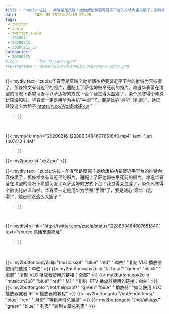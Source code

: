 ```yaml
---
title : "zuola:佐拉 - 华春莹是反贼？她给唐柏桥要習近平下台的推特內容按讚了，那條推文有習近平的照片，還配上了萨达姆被吊死前的照片。难道华春莹在清醒的情况下希望习近平以萨达姆的方式下台？我觉得太血腥了，染个风寒得个肺炎比较温和啦。华春莹一定是用华为手机“手滑”了，要是诚心“辱华（乳滑）”，她已经没这么大胆子 "
date:        2020-02-15T23:22:55-07:00
tags:
 - twitter
 - zuola
 - twitter_zuola
 - 202002
 - 20200215
 - 20200215_23
categories:
 - 20200215
#icon:        "fas fa-lock-open"
#resImgTeaser: teaserpics/wikipedia.org/emacs-jokes.png
---
```


{{< mydiv text="zuola:华春莹是反贼？她给唐柏桥要習近平下台的推特內容按讚了，那條推文有習近平的照片，還配上了萨达姆被吊死前的照片。难道华春莹在清醒的情况下希望习近平以萨达姆的方式下台？我觉得太血腥了，染个风寒得个肺炎比较温和啦。华春莹一定是用华为手机“手滑”了，要是诚心“辱华（乳滑）”，她已经没这么大胆子 https://t.co/WxMlpl9Pkw "
>}}
<br>


{{< mymp4o mp4="20200216_1228893484607651840.mp4"
text="len 1407412    1.4M"
>}}

{{< my2jpgexist "xx2.jpg" >}}<br>



{{< mydiv text="zuola:佐拉 - 华春莹是反贼？她给唐柏桥要習近平下台的推特內容按讚了，那條推文有習近平的照片，還配上了萨达姆被吊死前的照片。难道华春莹在清醒的情况下希望习近平以萨达姆的方式下台？我觉得太血腥了，染个风寒得个肺炎比较温和啦。华春莹一定是用华为手机“手滑”了，要是诚心“辱华（乳滑）”，她已经没这么大胆子 "
>}}
<br>

{{< mydiv4o link="http://twitter.com/zuola/status/1228893484607651840"
text="source 原始來源網址"
>}}


<br>



{{< my2buttoncopy2clip "music.xspf"        "blue"   "red"    " 单曲"  "复制 VLC 播放器使用的链接：单曲" >}} {{< my2buttoncopy2clip "/all.xspf"         "green"  "black"  " 全部"  "复制 VLC 播放器使用的链接：全部" >}} {{< my2buttoncopy2clip "music.m3u8"        "blue"   "red"    " M1 "    "复制 IPTV 播放器使用的链接：单曲" >}} {{< my2buttongoto      "/hot/helpxspf/"    "green"  "blue"   " 播放器" "如何使用 VLC 播放器或者 IPTV 播放器的教程" >}} {{< my2buttongoto      "/hot/endothers/"   "blue"   "red"    " 月份"   "转到月份总目录" >}} {{< my2buttongoto      "/hot/alltags/"     "green"  "blue"   " 列表"   "转到文章总列表" >}} 
